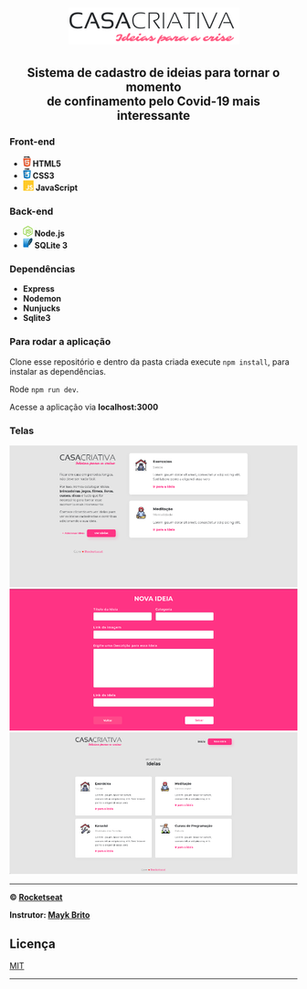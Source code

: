 <h1 align="center">
  <img src="assets/img/logo.png">
</h1>

<h2 align="center">
  Sistema de cadastro de ideias para tornar o momento
  <br>
  de confinamento pelo Covid-19 mais interessante
</h2>

<h3>
  Front-end
</h3>

<ul>
  <li> <img src="assets/img/html.png" alt="html5" height="18"> <strong> HTML5 </strong> </li>
  <li> <img src="assets/img/css.png" alt="css3" height="18"> <strong> CSS3 </strong> </li>
  <li> <img src="assets/img/js.png" alt="js" height="18"> <strong> JavaScript </strong> </li>
</ul>

<h3>
  Back-end
</h3>

<ul>
  <li> <img src="assets/img/node.png" alt="node.js" height="18"> <strong> Node.js </strong> </li>
  <li> <img src="assets/img/sqlite.png" alt="sqlite3" height="18"> <strong> SQLite 3 </strong> </li>
</ul>

<h3>
  Dependências
</h3>

<ul>
  <li> <strong> Express </strong> </li>
  <li> <strong> Nodemon </strong> </li>
  <li> <strong> Nunjucks </strong> </li>
  <li> <strong> Sqlite3 </strong> </li>
</ul>

### Para rodar a aplicação

Clone esse repositório e dentro da pasta criada execute ```npm install```, para instalar as dependências.

Rode ```npm run dev```.

Acesse a aplicação via **localhost:3000**

### Telas

![screenshot](assets/img/casa-criativa.png)
![screenshot](assets/img/casa-criativa2.png)
![screenshot](assets/img/casa-criativa3.png)

---

**&copy; [Rocketseat](https://rocketseat.com.br/)**

**Instrutor: [Mayk Brito](https://github.com/maykbrito)**

## Licença
[MIT](LICENSE)

---